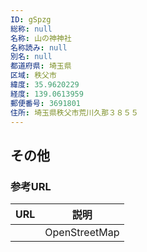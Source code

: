 ```yaml
---
ID: gSpzg
総称: null
名称: 山の神神社
名称読み: null
別名: null
都道府県: 埼玉県
区域: 秩父市
緯度: 35.9620229
経度: 139.0613959
郵便番号: 3691801
住所: 埼玉県秩父市荒川久那３８５５
---
```


## その他

### 参考URL

| URL | 説明          |
| --- | ------------- |
|     | OpenStreetMap |
